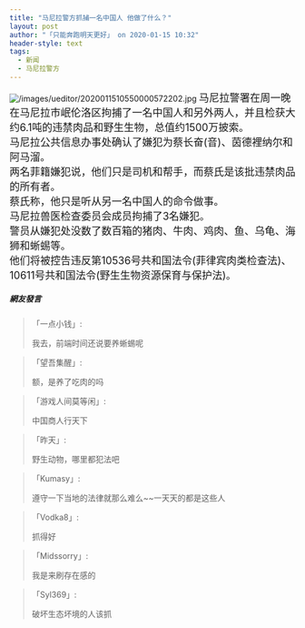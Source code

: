 ```yaml
---
title: "马尼拉警方抓捕一名中国人 他做了什么？"
layout: post
author: "「只能奔跑明天更好」 on 2020-01-15 10:32"
header-style: text
tags:
  - 新闻
  - 马尼拉警方
---
```


<img src="http://images.feileyuan.com/images/ueditor/2020011510550000572202.jpg" title="/images/ueditor/2020011510550000572202.jpg" alt="/images/ueditor/2020011510550000572202.jpg">
<span style="font-size: 18px;">马尼拉警署在周一晚在马尼拉市岷伦洛区拘捕了一名中国人和另外两人，并且检获大约6.1吨的违禁肉品和野生生物，总值约1500万披索。</span>
<br>
<span style="font-size: 18px;">马尼拉公共信息办事处确认了嫌犯为蔡长奋(音)、茵德裡纳尔和阿马溜。</span>
<br>
<span style="font-size: 18px;">两名菲籍嫌犯说，他们只是司机和帮手，而蔡氏是该批违禁肉品的所有者。</span>
<br>
<span style="font-size: 18px;">蔡氏称，他只是听从另一名中国人的命令做事。</span>
<br>
<span style="font-size: 18px;">马尼拉兽医检查委员会成员拘捕了3名嫌犯。</span>
<br>
<span style="font-size: 18px;">警员从嫌犯处没数了数百箱的猪肉、牛肉、鸡肉、鱼、乌龟、海狮和蜥蜴等。</span>
<br>
<span style="font-size: 18px;">他们将被控告违反第10536号共和国法令(菲律宾肉类检查法)、10611号共和国法令(野生生物资源保育与保护法)。</span>
<input type="hidden" value="菲乐园提供"><br>

##### 網友發言 
> 「一点小钱」:
> <p>我去，前端时间还说要养蜥蜴呢</p>

> 「望吾集醒」:
> <p>额，是养了吃肉的吗</p>

> 「游戏人间莫等闲」:
> <p>中国商人行天下</p>

> 「昨天」:
> <p>野生动物，哪里都犯法吧</p>

> 「Kumasy」:
> <p>遵守一下当地的法律就那么难么~~一天天的都是这些人</p>

> 「Vodka8」:
> <p>抓得好&nbsp;</p>

> 「Midssorry」:
> <p>我是来刷存在感的</p>

> 「Syl369」:
> <p>破坏生态坏境的人该抓</p>


